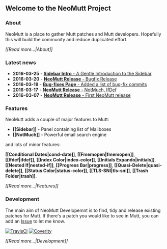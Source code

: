## Welcome to the NeoMutt Project

### About

NeoMutt is a place to gather Mutt patches and Mutt developers.
Hopefully this will build the community and reduce duplicated effort.

*[[Read more...|About]]*

### Latest news

- **2016-03-25** - [**Sidebar Intro** - A Gentle Introduction to the Sidebar](News#2016-03-25)
- **2016-03-20** - [**NeoMutt Release** - Bugfix Release](News#2016-03-20)
- **2016-03-19** - [**Bug-fixes Page** - Added a list of bug-fix commits](News#2016-03-19)
- **2016-03-17** - [**NeoMutt Release** - NotMuch, IfDef](News#2016-03-17)
- **2016-03-07** - [**NeoMutt Release** - First NeoMutt release](News#2016-03-07)

### Features

NeoMutt adds a couple of major features to Mutt:

- **[[Sidebar]]** - Panel containing list of Mailboxes
- **[[NotMuch]]** - Powerful email search engine

and lots of minor features:

**[[Conditional Dates|cond-date]]**, **[[Fmemopen|fmemopen]]**,
**[[Ifdef|ifdef]]**, **[[Index Color|index-color]]**,
**[[Initials Expando|initials]]**, **[[Nested If|nested-if]]**,
**[[Progress Bar|progress]]**, **[[Quasi-Delete|quasi-delete]]**,
**[[Status Color|status-color]]**, **[[TLS-SNI|tls-sni]]**,
**[[Trash Folder|trash]]**.

*[[Read more...|Features]]*

### Development

The main aim of NeoMutt Developemnt is to find, tidy and release existing
patches for Mutt.  If there's a patch you would like to see in Mutt, you can add
an [Issue](https://github.com/neomutt/neomutt/issues) to let me know.

[![TravisCI](https://travis-ci.org/neomutt/neomutt.svg?branch=neomutt)](https://travis-ci.org/neomutt/neomutt)
[![Coverity](https://scan.coverity.com/projects/8302/badge.svg)](https://scan.coverity.com/projects/flatcap-mutt)

*[[Read more...|Development]]*


